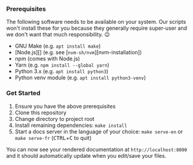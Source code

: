 ### Prerequisites

The following software needs to be available on your system. Our scripts won't
install these for you because they generally require super-user and we don't
want that much responsibility. :wink:

- GNU Make (e.g. `apt install make`)
- [Node.js][] (e.g. see [`nvm-sh/nvm`][nvm-installation])
- npm (comes with Node.js)
- Yarn (e.g. `npm install --global yarn`)
- Python 3.x (e.g. `apt install python3`)
- Python venv module (e.g. `apt install python3-venv`)

### Get Started

1. Ensure you have the above prerequisites
2. Clone this repository
3. Change directory to project root
4. Install remaining dependencies: `make install`
5. <!-- markdownlint-disable no-inline-html -->
   Start a docs server in the language of your choice: `make serve-en` or
   `make serve-fr` (<kbd>CTRL</kbd>+<kbd>C</kbd> to quit)
   <!-- markdownlint-enable -->

You can now see your rendered documentation at `http://localhost:8000` and it
should automatically update when you edit/save your files.
